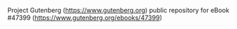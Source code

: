 Project Gutenberg (https://www.gutenberg.org) public repository for eBook #47399 (https://www.gutenberg.org/ebooks/47399)
